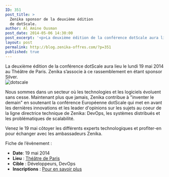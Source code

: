 ```yaml
---
ID: 351
post_title: >
  Zenika sponsor de la deuxième édition
  de dotScale.
author: Al Amine Ousman
post_date: 2014-05-06 14:30:00
post_excerpt: '<p>La deuxième édition de la conférence dotScale aura lieu le lundi 19 mai 2014 au Théâtre de Paris. Zenika s’associe à ce rassemblement en étant sponsor Silver. <img src="/public/Al/logo-dotscale.jpg" alt="dotscale" style="display:block; margin:0 auto;" title="dotscale" /></p>'
layout: post
permalink: http://blog.zenika-offres.com/?p=351
published: true
---
```

<p>La deuxième édition de la conférence dotScale aura lieu le lundi 19 mai 2014 au Théâtre de Paris. Zenika s’associe à ce rassemblement en étant sponsor Silver. <img src="/wp-content/uploads/2015/07/logo-dotscale.jpg" alt="dotscale" style="display:block; margin:0 auto;" title="dotscale" /></p>
<!--more-->
<p>Nous sommes dans un secteur où les technologies et les logiciels évoluent sans cesse. Maintenant plus que jamais, Zenika contribue à "inventer le demain" en soutenant la conférence Européenne dotScale qui met en avant les dernières innovations et les leader d'opinions sur les sujets au coeur de la ligne directrice technique de Zenika: DevOps, les systèmes distribués et les problématiques de scalabilité.</p> <p>Venez le 19 mai côtoyer les différents experts technologiques et profiter-en pour échanger avec les ambassadeurs Zenika.</p> <p>Fiche de l’évènement&nbsp;:</p> <ul> <li><strong>Date</strong>: 19 mai 2014</li> <li><strong>Lieu</strong>&nbsp;: <a href="https://goo.gl/maps/Hj2UL">Théâtre de Paris</a></li> <li><strong>Cible</strong>&nbsp;: Développeurs, DevOps</li> <li><strong>Inscriptions</strong>&nbsp;: <a href="http://www.dotscale.eu/tickets">Pour en savoir plus</a></li> </ul>